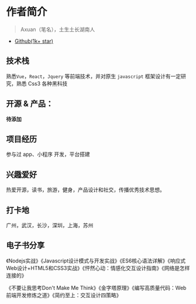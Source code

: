 # 作者简介

>Axuan（笔名），土生土长湖南人
- [Github(1k+ star)](https://github.com/zzz412)

## 技术栈

熟悉`Vue`，`React`，`Jquery` 等前端技术，并对原生 `javascript` 框架设计有一定研究，熟悉 Css3 各种黑科技

## 开源 & 产品：

**待添加**

## 项目经历

参与过 app、小程序 开发，平台搭建
## 兴趣爱好

热爱开源，读书，旅游，健身，产品设计和社交，传播优秀技术思想。

## 打卡地

广州，武汉，长沙，深圳，上海，苏州


## 电子书分享

《Nodejs实战》《Javascript设计模式与开发实战》《ES6核心语法详解》《响应式Web设计+HTML5和CSS3实战》《怦然心动：情感化交互设计指南》《网络是怎样连接的》

《不要让我思考Don't Make Me Think》《金字塔原理》《编写高质量代码：Web前端开发修炼之道》《简约至上：交互设计四策略》
